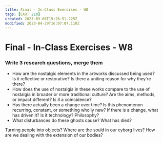 ```yaml
---
title: Final - In-Class Exercises - W8
tags: [CART 210]
created: 2023-03-06T19:26:51.225Z
modified: 2023-04-29T16:07:07.110Z
---
```


# Final - In-Class Exercises - W8

### Write 3 research questions, merge them
- How are the nostalgic elements in the artworks discussed being used? Is it reflective or restorative? Is there a uniting reason for why they're there?
- How does the use of nostalgia in these works compare to the use of nostalgia in broader or more traditional culture? Are the aims, methods, or impact different? Is it a coincidence?
- Has there actually been a change over time? Is this phenomenon recurring, constant, or something wholly new? If there is a change, what has driven it? Is it technology? Philosophy?
- What disturbances do these ghosts cause? What has died? 


Turning people into objects? Where are the sould in our cyborg lives? How are we dealing with the extension of our bodies? 
